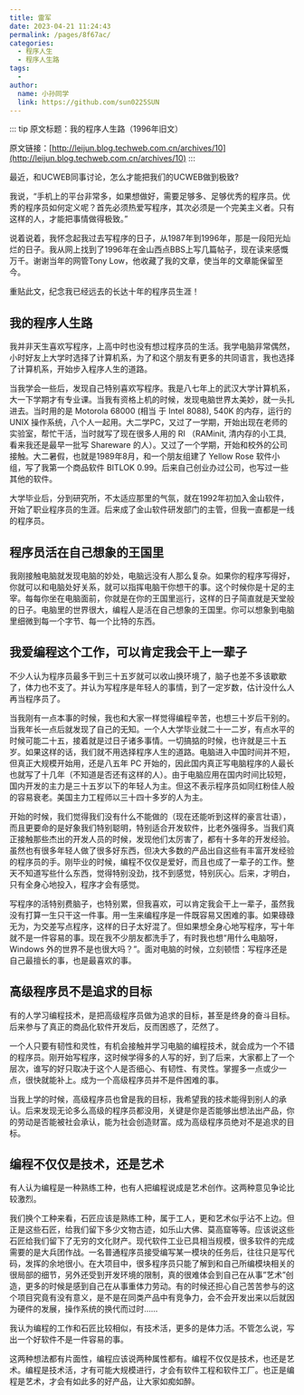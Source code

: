 ```yaml
---
title: 雷军
date: 2023-04-21 11:24:43
permalink: /pages/8f67ac/
categories:
  - 程序人生
  - 程序人生路
tags:
  - 
author: 
  name: 小孙同学
  link: https://github.com/sun0225SUN
---
```


::: tip
原文标题：我的程序人生路（1996年旧文）

原文链接：[http://leijun.blog.techweb.com.cn/archives/10](http://leijun.blog.techweb.com.cn/archives/10)
:::

最近，和UCWEB同事讨论，怎么才能把我们的UCWEB做到极致?

我说，“手机上的平台非常多，如果想做好，需要足够多、足够优秀的程序员。优秀的程序员如何定义呢？首先必须热爱写程序，其次必须是一个完美主义者。只有这样的人，才能把事情做得极致。”

说着说着，我怀念起我过去写程序的日子，从1987年到1996年，那是一段阳光灿烂的日子。我从网上找到了1996年在金山西点BBS上写几篇帖子，现在读来感慨万千。谢谢当年的网管Tony Low，他收藏了我的文章，使当年的文章能保留至今。

重贴此文，纪念我已经远去的长达十年的程序员生涯！


## 我的程序人生路

我并非天生喜欢写程序，上高中时也没有想过程序员的生活。我学电脑非常偶然，小时好友上大学时选择了计算机系，为了和这个朋友有更多的共同语言，我也选择了计算机系，开始步入程序人生的道路。

当我学会一些后，发现自己特别喜欢写程序。我是八七年上的武汉大学计算机系，大一下学期才有专业课。当我有资格上机的时候，发现电脑世界太美妙，就一头扎进去。当时用的是 Motorola 68000 (相当 于 Intel 8088), 540K 的内存，运行的 UNIX 操作系统，八个人一起用。大二学PC，又过了一学期，开始出现在老师的实验室，帮忙干活，当时就写了现在很多人用的 RI （RAMinit, 清内存的小工具, 看来我还是最早一批写 Shareware 的人）。又过了一个学期，开始和校外的公司接触。大二暑假，也就是1989年8月，和一个朋友组建了 Yellow Rose 软件小组，写了我第一个商品软件 BITLOK 0.99。后来自己创业办过公司，也写过一些其他的软件。

大学毕业后，分到研究所，不太适应那里的气氛，就在1992年初加入金山软件，开始了职业程序员的生涯。后来成了金山软件研发部门的主管，但我一直都是一线的程序员。

## 程序员活在自己想象的王国里

我刚接触电脑就发现电脑的妙处，电脑远没有人那么复杂。如果你的程序写得好，你就可以和电脑处好关系，就可以指挥电脑干你想干的事。这个时候你是十足的主宰。每每你坐在电脑面前，你就是在你的王国里巡行，这样的日子简直就是天堂般的日子。电脑里的世界很大，编程人是活在自己想象的王国里。你可以想象到电脑里细微到每一个字节、每一个比特的东西。


## 我爱编程这个工作，可以肯定我会干上一辈子

不少人认为程序员最多干到三十五岁就可以收山换环境了，脑子也差不多该歇歇了，体力也不支了。并认为写程序是年轻人的事情，到了一定岁数，估计没什么人再当程序员了。

当我刚有一点本事的时候，我也和大家一样觉得编程辛苦，也想三十岁后干别的。当我年长一点后就发现了自己的无知。一个人大学毕业就二十一二岁，有点水平的时候可能二十五，接着就是过日子诸多事情。一切搞掂的时候，也许就是三十五岁。如果这样的话，我们就不用选择程序人生的道路。电脑进入中国时间并不短，但真正大规模开始用，还是八五年 PC 开始的，因此国内真正写电脑程序的人最长也就写了十几年（不知道是否还有这样的人）。由于电脑应用在国内时间比较短，国内开发的主力是三十五岁以下的年轻人为主。但这不表示程序员如同红粉佳人般的容易衰老。美国主力工程师以三十四十多岁的人为主。

开始的时候，我们觉得我们没有什么不能做的（现在还能听到这样的豪言壮语），而且更要命的是好象我们特别聪明，特别适合开发软件，比老外强得多。当我们真正接触那些杰出的开发人员的时候，发现他们太厉害了，都有十多年的开发经验。虽然也有很多年轻人做了很多好东西，但决大多数的产品出自这些有丰富开发经验的程序员的手。刚毕业的时候，编程不仅仅是爱好，而且也成了一辈子的工作。整天不知道写些什么东西，觉得特别没劲，找不到感觉，特别灰心。后来，才明白，只有全身心地投入，程序才会有感觉。

写程序的活特别费脑子，也特别累，但我喜欢，可以肯定我会干上一辈子，虽然我没有打算一生只干这一件事。用一生来编程序是一件既容易又困难的事。如果碌碌无为，为交差写点程序，这样的日子太好混了。但如果想全身心地写程序，写十年就不是一件容易的事。现在我不少朋友都洗手了，有时我也想“用什么电脑呀，Windows 外的世界不是也很大吗？”。面对电脑的时候，立刻顿悟：写程序还是自己最擅长的事，也是最喜欢的事。


## 高级程序员不是追求的目标


有的人学习编程技术，是把高级程序员做为追求的目标，甚至是终身的奋斗目标。后来参与了真正的商品化软件开发后，反而困惑了，茫然了。

一个人只要有韧性和灵性，有机会接触并学习电脑的编程技术，就会成为一个不错的程序员。刚开始写程序，这时候学得多的人写的好，到了后来，大家都上了一个层次，谁写的好只取决于这个人是否细心、有韧性、有灵性。掌握多一点或少一点，很快就能补上。成为一个高级程序员并不是件困难的事。

当我上学的时候，高级程序员也曾是我的目标，我希望我的技术能得到别人的承认。后来发现无论多么高级的程序员都没用，关键是你是否能够出想法出产品，你的劳动是否能被社会承认，能为社会创造财富。成为高级程序员绝对不是追求的目标。

## 编程不仅仅是技术，还是艺术

有人认为编程是一种熟练工种，也有人把编程说成是艺术创作。这两种意见争论比较激烈。

我们换个工种来看，石匠应该是熟练工种，属于工人，更和艺术似乎沾不上边。但正是这些石匠，给我们留下多少文物古迹，如乐山大佛、莫高窟等等。应该说这些石匠给我们留下了无穷的文化财产。现代软件工业已具相当规模，很多软件的完成需要的是大兵团作战。一名普通程序员接受编写某一模块的任务后，往往只是写代码，发挥的余地很小。在大项目中，很多程序员只能了解到和自己所编模块相关的很局部的细节，另外还受到开发环境的限制，真的很难体会到自己在从事”艺术”创造，更多的时候是感到自己在从事重体力劳动。有的时候还担心自己苦苦参与的这个项目究竟有没有意义，是不是在同类产品中有竞争力，会不会开发出来以后就因为硬件的发展，操作系统的换代而过时……

我认为编程的工作和石匠比较相似，有技术活，更多的是体力活。不管怎么说，写出一个好软件不是一件容易的事。

这两种想法都有片面性，编程应该说两种属性都有。编程不仅仅是技术，也还是艺术。编程是技术活，才有可能大规模进行，才会有软件工程和软件工厂。也正是编程是艺术，才会有如此多的好产品，让大家如痴如醉。